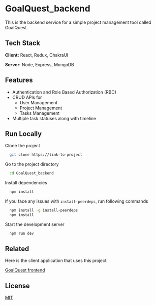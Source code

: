 # GoalQuest_backend

This is the backend service for a simple project management tool called GoalQuest.

## Tech Stack

**Client:** React, Redux, ChakraUI

**Server:** Node, Express, MongoDB

## Features

- Authentication and Role Based Authorization (RBC)
- CRUD APIs for
  - User Management
  - Project Management
  - Tasks Management
- Multiple task statuses along with timeline

## Run Locally

Clone the project

```bash
  git clone https://link-to-project
```

Go to the project directory

```bash
  cd GoalQuest_backend
```

Install dependencies

```bash
  npm install
```

If you face any issues with `install-peerdeps`, run following commands

```bash
  npm install -g install-peerdeps
  npm install
```

Start the development server

```bash
  npm run dev
```

## Related

Here is the client application that uses this project

[GoalQuest frontend](https://github.com/yograjtandel/GoalQuest)

## License

[MIT](https://choosealicense.com/licenses/mit/)
